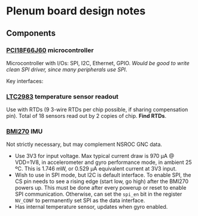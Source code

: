 # Plenum board design notes

## Components

### [PCI18F66J60](http://ww1.microchip.com/downloads/en/DeviceDoc/39762f.pdf) microcontroller
Microcontroller with I/Os: SPI, I2C, Ethernet, GPIO. *Would be good to write clean SPI driver, since many peripherals use SPI*.

Key interfaces: 


### [LTC2983](https://www.analog.com/media/en/technical-documentation/data-sheets/2983fc.pdf) temperature sensor readout
Use with RTDs (9 3-wire RTDs per chip possible, if sharing compensation pin). Total of 18 sensors read out by 2 copies of chip. **Find RTDs**. 

### [BMI270](https://www.bosch-sensortec.com/media/boschsensortec/downloads/datasheets/bst-bmi270-ds000.pdf) IMU
Not strictly necessary, but may complement NSROC GNC data.

* Use 3V3 for input voltage. Max typical current draw is 970 µA @ VDD=1V8, in accelerometer and gyro performance mode, in ambient 25 ºC. This is 1.746 mW, or 0.529 µA equivalent current at 3V3 input.
* Wish to use in SPI mode, but I2C is default interface. To enable SPI, the CS pin needs to see a rising edge (start low, go high) after the BMI270 powers up. This must be done after every powerup or reset to enable SPI communication. Otherwise, can set the `spi_en` bit in the register `NV_CONF` to permanently set SPI as the data interface.
* Has internal temperature sensor, updates when gyro enabled.